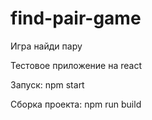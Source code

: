 # find-pair-game

Игра найди пару

Тестовое приложение на react

Запуск: npm start

Сборка проекта: npm run build
